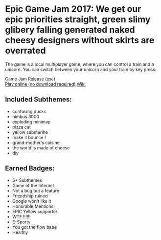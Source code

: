 # Epic Game Jam 2017: We get our epic priorities straight, green slimy glibery falling generated naked cheesy designers without skirts are overrated
The game is a local multiplayer game, where you can control a train and a unicorn. You can switch between your unicorn and your train by key press.

[Game Jam Release (exe)](https://github.com/TheJP/EpicGameJam2017/releases/tag/version1.0.2)  
[Play online (no download required)](https://thejp.itch.io/we-get-our-epic-priorities-straight-green-slimy-glibery-falling-generated-naked-cheesy-designers-without-skirts-are-overrated)
[Wiki](https://github.com/TheJP/EpicGameJam2017/wiki)

## Included Subthemes:

* confusing ducks
* nimbus 3000
* exploding minimap
* pizza cat
* yellow submarine
* make it bounce !
* grand-mother's cuisine
* the world is made of cheese
* diy

## Earned Badges:
* 5+ Subthemes
* Game of the Internet
* Not a bug but a feature
* Friendship ruined
* Google won't like it
* Honorable Mentions
* EPIC Yellow supporter
* WTF !!!!!!
* E-Sporty
* You got the flow babe
* Healthy
